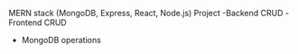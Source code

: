 MERN stack (MongoDB, Express, React, Node.js) Project
-Backend CRUD
-Frontend CRUD
- MongoDB operations

